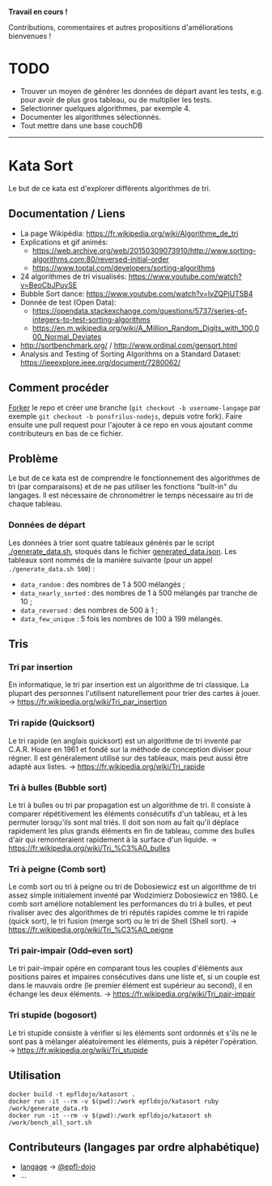 <b>Travail en cours !</b>

Contributions, commentaires et autres propositions d'améliorations bienvenues !

# TODO
 * Trouver un moyen de générer les données de départ avant les tests, e.g. pour avoir de plus gros tableau, ou de multiplier les tests.
 * Selectionner quelques algorithmes, par exemple 4.
 * Documenter les algorithmes sélectionnés.
 * Tout mettre dans une base couchDB

---
# Kata Sort
Le but de ce kata est d'explorer différents algorithmes de tri.

## Documentation / Liens
  * La page Wikipédia: https://fr.wikipedia.org/wiki/Algorithme_de_tri
  * Explications et gif animés:
    * https://web.archive.org/web/20150309073910/http://www.sorting-algorithms.com:80/reversed-initial-order
    * https://www.toptal.com/developers/sorting-algorithms
  * 24 algorithmes de tri visualisés: https://www.youtube.com/watch?v=BeoCbJPuvSE
  * Bubble Sort dance: https://www.youtube.com/watch?v=lyZQPjUT5B4
  * Donnée de test (Open Data):
    * https://opendata.stackexchange.com/questions/5737/series-of-integers-to-test-sorting-algorithms
    * https://en.m.wikipedia.org/wiki/A_Million_Random_Digits_with_100,000_Normal_Deviates
  * http://sortbenchmark.org/ / http://www.ordinal.com/gensort.html
  * Analysis and Testing of Sorting Algorithms on a Standard Dataset: https://ieeexplore.ieee.org/document/7280062/

## Comment procéder
[Forker](https://github.com/epfl-dojo/kata-sort/#fork-destination-box) le repo
et créer une branche (`git checkout -b username-langage` par exemple `git
checkout -b ponsfrilus-nodejs`, depuis votre fork). Faire ensuite une pull
request pour l'ajouter à ce repo en vous ajoutant comme contributeurs en bas de
ce fichier.

## Problème
Le but de ce kata est de comprendre le fonctionnement des algorithmes de tri
(par comparaisons) et de ne pas utiliser les fonctions "built-in" du langages.
Il est nécessaire de chronométrer le temps nécessaire au tri de chaque tableau.

### Données de départ
Les données à trier sont quatre tableaux générés par le script
[./generate_data.sh](generate_data.sh), stoqués dans le fichier
[generated_data.json](generated_data.json). Les tableaux sont nommés de la
manière suivante (pour un appel `./generate_data.sh 500`) :
  * `data_random` : des nombres de 1 à 500 mélangés ;
  * `data_nearly_sorted` : des nombres de 1 à 500 mélangés par tranche de 10 ;
  * `data_reversed` : des nombres de 500 à 1 ;
  * `data_few_unique` : 5 fois les nombres de 100 à 199 mélangés.

## Tris

### Tri par insertion
En informatique, le tri par insertion est un algorithme de tri classique. La
plupart des personnes l'utilisent naturellement pour trier des cartes à jouer.
 → https://fr.wikipedia.org/wiki/Tri_par_insertion

### Tri rapide (Quicksort)
Le tri rapide (en anglais quicksort) est un algorithme de tri inventé par C.A.R.
Hoare en 1961 et fondé sur la méthode de conception diviser pour régner. Il est
généralement utilisé sur des tableaux, mais peut aussi être adapté aux listes.
 → https://fr.wikipedia.org/wiki/Tri_rapide

### Tri à bulles (Bubble sort)
Le tri à bulles ou tri par propagation est un algorithme de tri. Il consiste à
comparer répétitivement les éléments consécutifs d'un tableau, et à les permuter
lorsqu'ils sont mal triés. Il doit son nom au fait qu'il déplace rapidement les
plus grands éléments en fin de tableau, comme des bulles d'air qui remonteraient
rapidement à la surface d'un liquide.
 → https://fr.wikipedia.org/wiki/Tri_%C3%A0_bulles

### Tri à peigne (Comb sort)
Le comb sort ou tri à peigne ou tri de Dobosiewicz est un algorithme de tri
assez simple initialement inventé par Wodzimierz Dobosiewicz en 1980. Le comb
sort améliore notablement les performances du tri à bulles, et peut rivaliser
avec des algorithmes de tri réputés rapides comme le tri rapide (quick sort), le
tri fusion (merge sort) ou le tri de Shell (Shell sort).
 → https://fr.wikipedia.org/wiki/Tri_%C3%A0_peigne

### Tri pair-impair (Odd–even sort)
Le tri pair-impair opère en comparant tous les couples d'éléments aux positions
paires et impaires consécutives dans une liste et, si un couple est dans le
mauvais ordre (le premier élément est supérieur au second), il en échange les
deux éléments.
 → https://fr.wikipedia.org/wiki/Tri_pair-impair

### Tri stupide (bogosort)
Le tri stupide consiste à vérifier si les éléments sont ordonnés et s'ils ne le
sont pas à mélanger aléatoirement les éléments, puis à répéter l'opération.
 → https://fr.wikipedia.org/wiki/Tri_stupide

## Utilisation
 
 ```
 docker build -t epfldojo/katasort .
 docker run -it --rm -v $(pwd):/work epfldojo/katasort ruby /work/generate_data.rb
 docker run -it --rm -v $(pwd):/work epfldojo/katasort sh /work/bench_all_sort.sh
 ```
 
## Contributeurs (langages par ordre alphabétique)
  * [langage](./sort.py) → [@epfl-dojo](https://github.com/epfl-dojo)
  * ... 

 